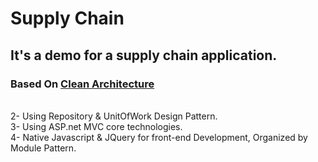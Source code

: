 # Supply Chain
## It's a demo for a supply chain application.
### Based On  [Clean Architecture](https://imgur.com/GVzrSsf)

<br />
2- Using Repository & UnitOfWork Design Pattern.
<br />
3- Using ASP.net MVC core technologies.
<br />
4- Native Javascript & JQuery for front-end Development, Organized by Module Pattern.
